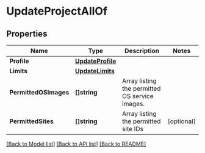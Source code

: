 # UpdateProjectAllOf

## Properties

Name | Type | Description | Notes
------------ | ------------- | ------------- | -------------
**Profile** | [**UpdateProfile**](UpdateProfile.md) |  | 
**Limits** | [**UpdateLimits**](UpdateLimits.md) |  | 
**PermittedOSImages** | **[]string** | Array listing the permitted OS service images. | 
**PermittedSites** | **[]string** | Array listing the permitted site IDs | [optional] 

[[Back to Model list]](../README.md#documentation-for-models) [[Back to API list]](../README.md#documentation-for-api-endpoints) [[Back to README]](../README.md)



